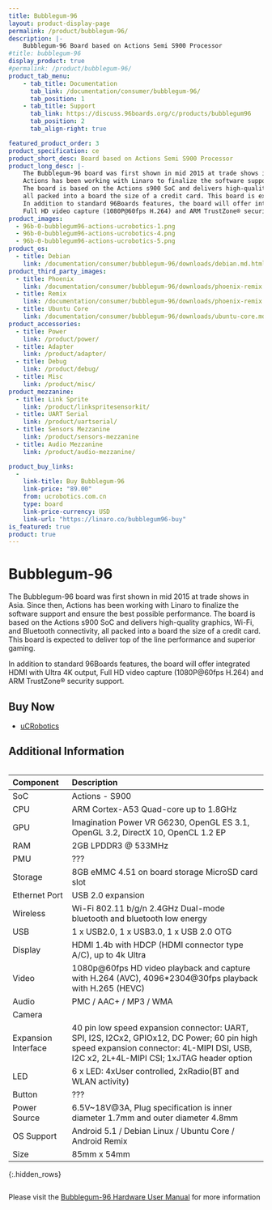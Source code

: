 ```yaml
---
title: Bubblegum-96
layout: product-display-page
permalink: /product/bubblegum-96/
description: |-
    Bubblegum-96 Board based on Actions Semi S900 Processor
#title: bubblegum-96
display_product: true
#permalink: /product/bubblegum-96/
product_tab_menu:
    - tab_title: Documentation
      tab_link: /documentation/consumer/bubblegum-96/
      tab_position: 1
    - tab_title: Support
      tab_link: https://discuss.96boards.org/c/products/bubblegum96
      tab_position: 2
      tab_align-right: true

featured_product_order: 3
product_specification: ce
product_short_desc: Board based on Actions Semi S900 Processor
product_long_desc: |-
    The Bubblegum-96 board was first shown in mid 2015 at trade shows in Asia. Since then,
    Actions has been working with Linaro to finalize the software support and ensure the best possible performance.
    The board is based on the Actions s900 SoC and delivers high-quality graphics, Wi-Fi, and Bluetooth connectivity,
    all packed into a board the size of a credit card. This board is expected to deliver top of the line performance and superior gaming.
    In addition to standard 96Boards features, the board will offer integrated HDMI with Ultra 4K output,
    Full HD video capture (1080P@60fps H.264) and ARM TrustZone® security support.
product_images:
  - 96b-0-bubblegum96-actions-ucrobotics-1.png
  - 96b-0-bubblegum96-actions-ucrobotics-4.png
  - 96b-0-bubblegum96-actions-ucrobotics-5.png
product_os:
  - title: Debian
    link: /documentation/consumer/bubblegum-96/downloads/debian.md.html
product_third_party_images:
  - title: Phoenix
    link: /documentation/consumer/bubblegum-96/downloads/phoenix-remix.md.html
  - title: Remix
    link: /documentation/consumer/bubblegum-96/downloads/phoenix-remix.md.html
  - title: Ubuntu Core
    link: /documentation/consumer/bubblegum-96/downloads/ubuntu-core.md.html
product_accessories:
  - title: Power
    link: /product/power/
  - title: Adapter
    link: /product/adapter/
  - title: Debug
    link: /product/debug/
  - title: Misc
    link: /product/misc/
product_mezzanine:
  - title: Link Sprite
    link: /product/linkspritesensorkit/
  - title: UART Serial
    link: /product/uartserial/
  - title: Sensors Mezzanine
    link: /product/sensors-mezzanine
  - title: Audio Mezzanine
    link: /product/audio-mezzanine/

product_buy_links:
  -
    link-title: Buy Bubblegum-96
    link-price: "89.00"
    from: ucrobotics.com.cn
    type: board
    link-price-currency: USD
    link-url: "https://linaro.co/bubblegum96-buy"
is_featured: true
product: true
---
```

# Bubblegum-96

The Bubblegum-96 board was first shown in mid 2015 at trade shows in Asia. Since then,  Actions has been working with Linaro to finalize the software support
and ensure the best possible performance. The board is based on the Actions s900 SoC and delivers high-quality graphics, Wi-Fi, and Bluetooth connectivity, all
packed into a board the size of a credit card. This board is expected to deliver top of the line performance and superior gaming.

In addition to standard 96Boards features, the board will offer integrated HDMI with Ultra 4K output, Full HD video capture (1080P@60fps H.264) and ARM
TrustZone® security support.
## Buy Now

- [uCRobotics](http://linaro.co/bubblegum96-buy)

## Additional Information
<div style="overflow-x:scroll;" markdown="1">

|   Component          |   Description                                                                                          |
|:---------------------|:-------------------------------------------------------------------------------------------------------|
|  SoC                 | Actions - S900                                                                                         |
|  CPU                 | ARM Cortex-A53 Quad-core up to 1.8GHz                                                                  |
|  GPU                 | Imagination Power VR G6230, OpenGL ES 3.1, OpenGL 3.2, DirectX 10, OpenCL 1.2 EP                       |
|  RAM                 | 2GB LPDDR3 @ 533MHz                                                                                    |
|  PMU                 | ???                                                                                                    |
|  Storage             | 8GB eMMC 4.51 on board storage MicroSD card slot	                                                     |
|  Ethernet Port       | USB 2.0 expansion                                                                                      |
|  Wireless            | Wi-Fi 802.11 b/g/n 2.4GHz Dual-mode bluetooth and bluetooth low energy                                 |
|  USB                 | 1 x USB2.0, 1 x USB3.0, 1 x USB 2.0 OTG                                                                |
|  Display             | HDMI 1.4b with HDCP (HDMI connector type A/C), up to 4k Ultra                                          |
|  Video               | 1080p@60fps HD video playback and capture with H.264 (AVC), 4096*2304@30fps playback with H.265 (HEVC) |
|  Audio               | PMC / AAC+ / MP3 / WMA                                                                                 |
|  Camera              |                                                                              |
|  Expansion Interface | 40 pin low speed expansion connector: UART, SPI, I2S, I2Cx2, GPIOx12, DC Power; 60 pin high speed expansion connector: 4L-MIPI DSI, USB, I2C x2, 2L+4L-MIPI CSI; 1xJTAG header option                                                       |
|  LED                 | 6 x LED: 4xUser controlled, 2xRadio(BT and WLAN activity)                                               |
|  Button              | ???                                                                             |
|  Power Source        | 6.5V~18V@3A, Plug specification is inner diameter 1.7mm and outer diameter 4.8mm  |
|  OS Support          | Android 5.1 / Debian Linux / Ubuntu Core / Android Remix                                          |
|  Size                | 85mm x 54mm                                                                     |
{:.hidden_rows}
</div>

Please visit the [Bubblegum-96 Hardware User Manual](https://github.com/96boards/documentation/blob/master/consumer/bubblegum-96/hardware-docs/HardwareManual_Bubblegum96_S900_V1.1.pdf) for more information
